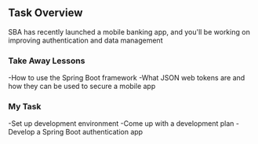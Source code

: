 ## Task Overview

SBA has recently launched a mobile banking app, and you'll be working on improving authentication and data management

### Take Away Lessons 

-How to use the Spring Boot framework
-What JSON web tokens are and how they can be used to secure a mobile app


### My Task

-Set up development environment
-Come up with a development plan
-Develop a Spring Boot authentication app
